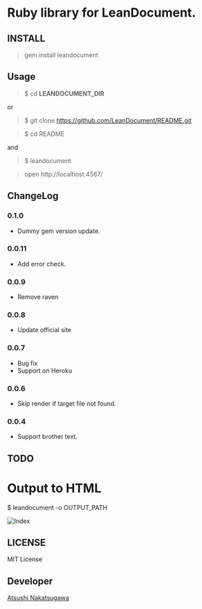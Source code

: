 # Ruby library for LeanDocument.

## INSTALL

> gem install leandocument

## Usage

> $ cd **LEANDOCUMENT_DIR**

or 
> $ git clone https://github.com/LeanDocument/README.git

> $ cd README

and

> $ leandocument

> open http://localhost:4567/

## ChangeLog

### 0.1.0

- Dummy gem version update.

### 0.0.11

- Add error check.

### 0.0.9

- Remove raven

### 0.0.8

- Update official site

### 0.0.7

- Bug fix
- Support on Heroku

### 0.0.6

- Skip render if target file not found.

### 0.0.4

- Support brother text.

## TODO
# Output to HTML

$ leandocument -o OUTPUT_PATH

![Index](https://dl.dropbox.com/u/49508/leandocument/index.png)

## LICENSE

MIT License

## Developer

[Atsushi Nakatsugawa](https://github.com/moongift)

